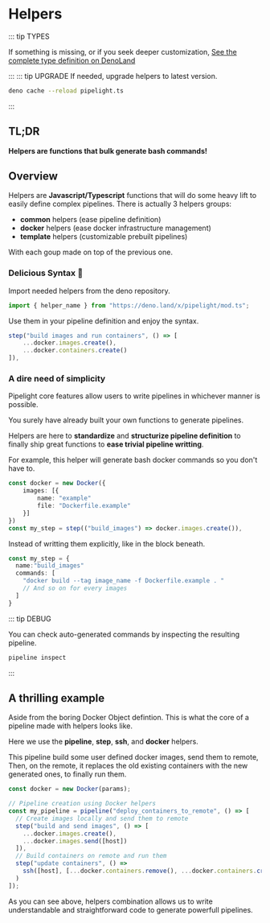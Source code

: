# Helpers

::: tip TYPES

If something is missing, or if you seek deeper customization,
[See the complete type definition on DenoLand](https://deno.land/x/pipelight/mod.ts)

:::
::: tip UPGRADE
If needed, upgrade helpers to latest version.

```sh
deno cache --reload pipelight.ts
```

:::

## TL;DR

**Helpers are functions that bulk generate bash commands!**

## Overview

Helpers are **Javascript/Typescript** functions that will do some heavy lift to easily define complex pipelines.
There is actually 3 helpers groups:

- **common** helpers (ease pipeline definition)
- **docker** helpers (ease docker infrastructure management)
- **template** helpers (customizable prebuilt pipelines)

With each goup made on top of the previous one.

### Delicious Syntax 🤌

Import needed helpers from the deno repository.

```ts
import { helper_name } from "https://deno.land/x/pipelight/mod.ts";
```

Use them in your pipeline definition and enjoy the syntax.

```ts
step("build images and run containers", () => [
    ...docker.images.create(),
    ...docker.containers.create()
]),
```

### A dire need of simplicity

Pipelight core features allow users to write pipelines in whichever manner is possible.

You surely have already built your own functions to generate pipelines.

Helpers are here to **standardize** and **structurize pipeline definition**
to finally ship great functions to **ease trivial pipeline writting**.

For example, this helper will generate bash docker commands so you don't have to.

```ts
const docker = new Docker({
    images: [{
        name: "example"
        file: "Dockerfile.example"
    }]
})
const my_step = step(("build_images") => docker.images.create()),
```

Instead of writting them explicitly, like in the block beneath.

```ts
const my_step = {
  name:"build_images"
  commands: [
    "docker build --tag image_name -f Dockerfile.example . "
    // And so on for every images
  ]
}
```

::: tip DEBUG

You can check auto-generated commands by inspecting the resulting pipeline.

```sh
pipeline inspect
```

:::

## A thrilling example

Aside from the boring Docker Object defintion.
This is what the core of a pipeline made with helpers looks like.

Here we use the **pipeline**, **step**, **ssh**, and **docker** helpers.

This pipeline build some user defined docker images, send them to remote,
Then, on the remote, it replaces the old existing containers with the new generated ones,
to finally run them.

```ts
const docker = new Docker(params);

// Pipeline creation using Docker helpers
const my_pipeline = pipeline("deploy_containers_to_remote", () => [
  // Create images locally and send them to remote
  step("build and send images", () => [
    ...docker.images.create(),
    ...docker.images.send([host])
  ]),
  // Build containers on remote and run them
  step("update containers", () =>
    ssh([host], [...docker.containers.remove(), ...docker.containers.create()])
  )
]);
```

As you can see above, helpers combination allows us to write understandable
and straightforward code to generate powerfull pipelines.
